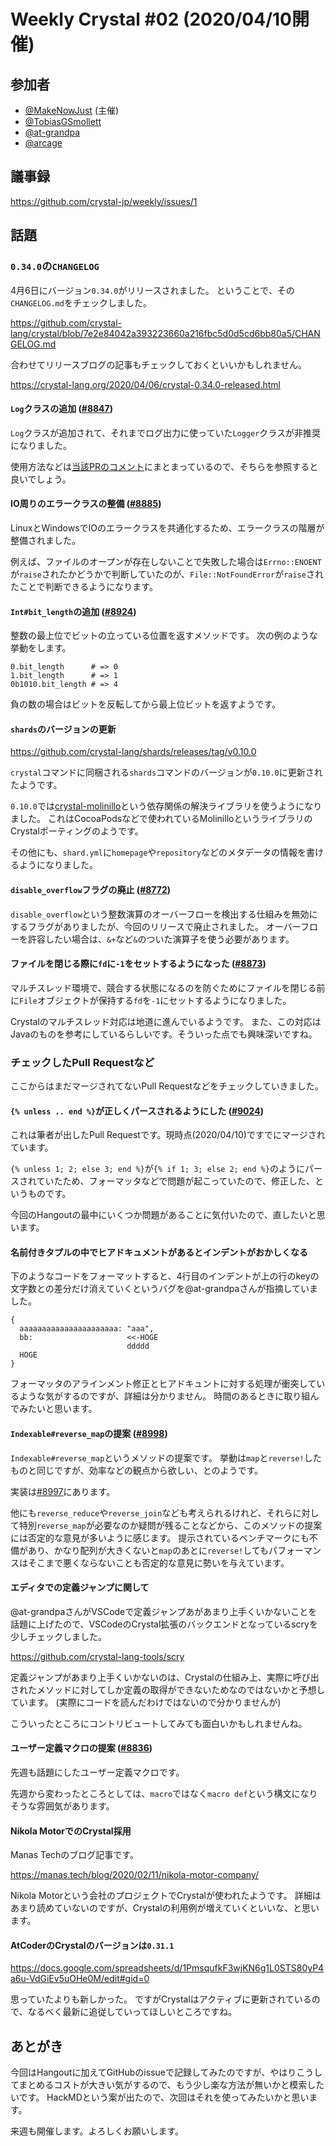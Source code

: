 # Weekly Crystal #02 (2020/04/10開催)

## 参加者

- [@MakeNowJust][] (主催)
- [@TobiasGSmollett][]
- [@at-grandpa][]
- [@arcage][]

[@MakeNowJust]: https://github.com/MakeNowJust
[@TobiasGSmollett]: https://github.com/TobiasGSmollett
[@at-grandpa]: https://github.com/at-grandpa
[@arcage]: https://github.com/arcage

## 議事録

<https://github.com/crystal-jp/weekly/issues/1>

## 話題

### `0.34.0`の`CHANGELOG`

4月6日にバージョン`0.34.0`がリリースされました。
ということで、その`CHANGELOG.md`をチェックしました。

<https://github.com/crystal-lang/crystal/blob/7e2e84042a393223660a216fbc5d0d5cd6bb80a5/CHANGELOG.md>

合わせてリリースブログの記事もチェックしておくといいかもしれません。

<https://crystal-lang.org/2020/04/06/crystal-0.34.0-released.html>

#### `Log`クラスの追加 ([#8847](https://github.com/crystal-lang/crystal/pull/8847))

`Log`クラスが追加されて、それまでログ出力に使っていた`Logger`クラスが非推奨になりました。

使用方法などは[当該PRのコメント](https://github.com/crystal-lang/crystal/pull/8847#issuecomment-606159771)にまとまっているので、そちらを参照すると良いでしょう。

#### IO周りのエラークラスの整備 ([#8885](https://github.com/crystal-lang/crystal/pull/8885))

LinuxとWindowsでIOのエラークラスを共通化するため、エラークラスの階層が整備されました。

例えば、ファイルのオープンが存在しないことで失敗した場合は`Errno::ENOENT`が`raise`されたかどうかで判断していたのが、`File::NotFoundError`が`raise`されたことで判断できるようになります。

#### `Int#bit_length`の追加 ([#8924](https://github.com/crystal-lang/crystal/pull/8924))

整数の最上位でビットの立っている位置を返すメソッドです。
次の例のような挙動をします。

```crystal
0.bit_length      # => 0
1.bit_length      # => 1
0b1010.bit_length # => 4
```

負の数の場合はビットを反転してから最上位ビットを返すようです。

#### `shards`のバージョンの更新

<https://github.com/crystal-lang/shards/releases/tag/v0.10.0>

`crystal`コマンドに同梱される`shards`コマンドのバージョンが`0.10.0`に更新されたようです。

`0.10.0`では[crystal-molinillo](https://github.com/crystal-lang/crystal-molinillo)という依存関係の解決ライブラリを使うようになりました。
これはCocoaPodsなどで使われているMolinilloというライブラリのCrystalポーティングのようです。

その他にも、`shard.yml`に`homepage`や`repository`などのメタデータの情報を書けるようになりました。

#### `disable_overflow`フラグの廃止 ([#8772](https://github.com/crystal-lang/crystal/pull/8772))

`disable_overflow`という整数演算のオーバーフローを検出する仕組みを無効にするフラグがありましたが、今回のリリースで廃止されました。
オーバーフローを許容したい場合は、`&+`など`&`のついた演算子を使う必要があります。

#### ファイルを閉じる際に`fd`に`-1`をセットするようになった ([#8873](https://github.com/crystal-lang/crystal/pull/8873))

マルチスレッド環境で、競合する状態になるのを防ぐためにファイルを閉じる前に`File`オブジェクトが保持する`fd`を`-1`にセットするようになりました。

Crystalのマルチスレッド対応は地道に進んでいるようです。
また、この対応はJavaのものを参考にしているらしいです。そういった点でも興味深いですね。

### チェックしたPull Requestなど

ここからはまだマージされてないPull Requestなどをチェックしていきました。

#### `{% unless .. end %}`が正しくパースされるようにした ([#9024](https://github.com/crystal-lang/crystal/pull/9024))

これは筆者が出したPull Requestです。現時点(2020/04/10)ですでにマージされています。

`{% unless 1; 2; else 3; end %}`が`{% if 1; 3; else 2; end %}`のようにパースされていたため、フォーマッタなどで問題が起こっていたので、修正した、というものです。

今回のHangoutの最中にいくつか問題があることに気付いたので、直したいと思います。

#### 名前付きタプルの中でヒアドキュメントがあるとインデントがおかしくなる

下のようなコードをフォーマットすると、4行目のインデントが上の行のkeyの文字数との差分だけ消えていくというバグを@at-grandpaさんが指摘していました。

```crystal
{
  aaaaaaaaaaaaaaaaaaaaaa: "aaa",
  bb:                     <<-HOGE
                          ddddd
  HOGE
}
```

フォーマッタのアラインメント修正とヒアドキュントに対する処理が衝突しているような気がするのですが、詳細は分かりません。
時間のあるときに取り組んでみたいと思います。

#### `Indexable#reverse_map`の提案 ([#8998](https://github.com/crystal-lang/crystal/issues/8998))

`Indexable#reverse_map`というメソッドの提案です。
挙動は`map`と`reverse!`したものと同じですが、効率などの観点から欲しい、とのようです。

実装は[#8997](https://github.com/crystal-lang/crystal/pull/8997)にあります。

他にも`reverse_reduce`や`reverse_join`なども考えられるけれど、それらに対して特別`reverse_map`が必要なのか疑問が残ることなどから、このメソッドの提案には否定的な意見が多いように感じます。
提示されているベンチマークにも不備があり、かなり配列が大きくないと`map`のあとに`reverse!`してもパフォーマンスはそこまで悪くならないことも否定的な意見に勢いを与えています。

#### エディタでの定義ジャンプに関して

@at-grandpaさんがVSCodeで定義ジャンプあがあまり上手くいかないことを話題に上げたので、VSCodeのCrystal拡張のバックエンドとなっているscryを少しチェックしました。

<https://github.com/crystal-lang-tools/scry>

定義ジャンプがあまり上手くいかないのは、Crystalの仕組み上、実際に呼び出されたメソッドに対してしか定義の取得ができないためなのではないかと予想しています。
(実際にコードを読んだわけではないので分かりませんが)

こういったところにコントリビュートしてみても面白いかもしれませんね。

#### ユーザー定義マクロの提案 ([#8836](https://github.com/crystal-lang/crystal/pull/8836))

先週も話題にしたユーザー定義マクロです。

先週から変わったところとしては、`macro`ではなく`macro def`という構文になりそうな雰囲気があります。

#### Nikola MotorでのCrystal採用

Manas Techのブログ記事です。

<https://manas.tech/blog/2020/02/11/nikola-motor-company/>

Nikola Motorという会社のプロジェクトでCrystalが使われたようです。
詳細はあまり読めていないのですが、Crystalの利用例が増えていくといいな、と思います。

#### AtCoderのCrystalのバージョンは`0.31.1`

<https://docs.google.com/spreadsheets/d/1PmsqufkF3wjKN6g1L0STS80yP4a6u-VdGiEv5uOHe0M/edit#gid=0>

思っていたよりも新しかった。
ですがCrystalはアクティブに更新されているので、なるべく最新に追従していってほしいところですね。

## あとがき

今回はHangoutに加えてGitHubのissueで記録してみたのですが、やはりこうしてまとめるコストが大きい気がするので、もう少し楽な方法が無いかと模索したいです。
HackMDという案が出たので、次回はそれを使ってみたいかと思います。

来週も開催します。よろしくお願いします。
